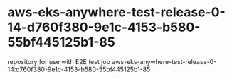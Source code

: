 # aws-eks-anywhere-test-release-0-14-d760f380-9e1c-4153-b580-55bf445125b1-85
repository for use with E2E test job aws-eks-anywhere-test-release-0-14:d760f380-9e1c-4153-b580-55bf445125b1-85
